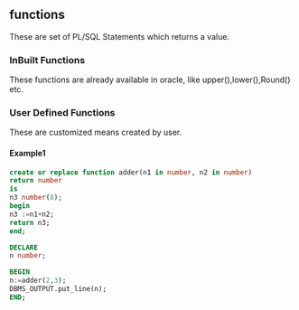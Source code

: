## functions
These are set of PL/SQL Statements which returns a value.

### InBuilt Functions
These functions are already available in oracle, like upper(),lower(),Round() etc.

### User Defined Functions
These are customized means created by user.

#### Example1
```sql
create or replace function adder(n1 in number, n2 in number)    
return number    
is     
n3 number(8);    
begin    
n3 :=n1+n2;    
return n3;    
end;    

DECLARE
n number;

BEGIN
n:=adder(2,3);
DBMS_OUTPUT.put_line(n);
END;
```
